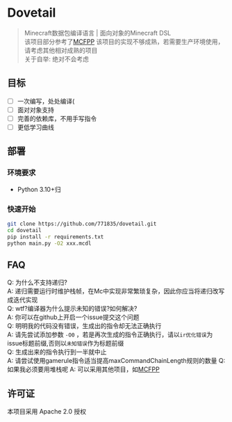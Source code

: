 # Dovetail

> Minecraft数据包编译语言 | 面向对象的Minecraft DSL  
> 该项目部分参考了[MCFPP](https://github.com/MinecraftFunctionPlusPlus/MCFPP)
> 该项目的实现不够成熟，若需要生产环境使用，请考虑其他相对成熟的项目    
> 关于自举: 绝对不会考虑
<!-- 把史放github上我真是个天才 -->

## 目标

- [ ] 一次编写，处处编译(
- [ ] 面对对象支持
- [ ] 完善的依赖库，不用手写指令
- [ ] 更低学习曲线

## 部署

### 环境要求

- Python 3.10+归

### 快速开始

```bash
git clone https://github.com/771835/dovetail.git
cd dovetail
pip install -r requirements.txt
python main.py -O2 xxx.mcdl
```

## FAQ

Q: 为什么不支持递归?  
A: 递归需要运行时维护栈帧，在Mc中实现非常繁琐复杂，因此你应当将递归改写成迭代实现  
Q: wtf?编译器为什么提示未知的错误?如何解决?  
A: 你可以在github上开启一个issue提交这个问题  
Q: 明明我的代码没有错误，生成出的指令却无法正确执行  
A: 请先尝试添加参数 `-O0` ，若是再次生成的指令正确执行，请以`ir优化错误`为issue标题前缀,否则以`未知错误`作为标题前缀    
Q: 生成出来的指令执行到一半就中止  
A: 请尝试使用gamerule指令适当提高maxCommandChainLength规则的数量
Q: 如果我必须要用堆栈呢
A: 可以采用其他项目，如[MCFPP](https://github.com/MinecraftFunctionPlusPlus/MCFPP)

## 许可证

本项目采用 Apache 2.0 授权

